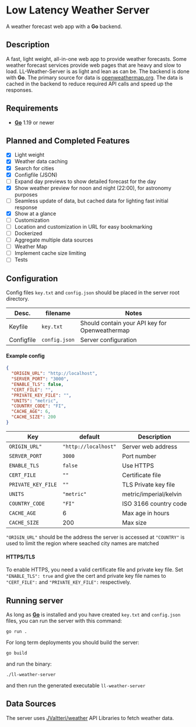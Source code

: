 # Low Latency Weather Server

A weather forecast web app with a **Go** backend.

## Description

A fast, light weight, all-in-one web app to provide weather forecasts. Some weather forecast services provide web pages that are heavy and slow to load. LL-Weather-Server is as light and lean as can be. The backend is done with **Go**. The primary source for data is [openweathermap.org](https://openweathermap.org/api). The data is cached in the backend to reduce required API calls and speed up the responses.

## Requirements

- [**Go**](https://go.dev/) 1.19 or newer

## Planned and Completed Features

- [x] Light weight
- [x] Weather data caching
- [x] Search for cities
- [x] Configfile (JSON)
- [ ] Expand day previews to show detailed forecast for the day
- [x] Show weather preview for noon and night (22:00), for astronomy purposes
- [ ] Seamless update of data, but cached data for lighting fast initial response
- [x] Show at a glance
- [ ] Customization
- [ ] Location and customization in URL for easy bookmarking
- [ ] Dockerized
- [ ] Aggregate multiple data sources
- [ ] Weather Map
- [ ] Implement cache size limiting
- [ ] Tests

## Configuration

Config files `key.txt` and `config.json` should be placed in the server root directory.

| Desc. | filename | Notes |
| -- | -- | -- |
| Keyfile | `key.txt` | Should contain your API key for Openweathermap |
| Configfile | `config.json` | Server configuration |

#### Example config

```json
{
  "ORIGIN_URL": "http://localhost",
  "SERVER_PORT": "3000",
  "ENABLE_TLS": false,
  "CERT_FILE": "",
  "PRIVATE_KEY_FILE": "",
  "UNITS": "metric",
  "COUNTRY_CODE": "FI",
  "CACHE_AGE": 6,
  "CACHE_SIZE": 200
}
```

| Key | default | Description |
| -- | -- | -- |
| `ORIGIN_URL"` | `"http://localhost"` | Server web address |
| `SERVER_PORT` | `3000` | Port number |
| `ENABLE_TLS` | `false` | Use HTTPS |
| `CERT_FILE` | `""` | Certificate file |
| `PRIVATE_KEY_FILE` | `""` | TLS Private key file |
| `UNITS` | `"metric"` | metric/imperial/kelvin |
| `COUNTRY_CODE` | `"FI"` | ISO 3166 country code |
| `CACHE_AGE` | 6 | Max age in hours |
| `CACHE_SIZE` | 200 | Max size |

`"ORIGIN_URL"` should be the address the server is accessed at
`"COUNTRY"` is used to limit the region where seached city names are matched

#### HTTPS/TLS

To enable HTTPS, you need a valid certificate file and private key file.
Set `"ENABLE_TLS": true` and give the cert and private key file names to `"CERT_FILE":` and `"PRIVATE_KEY_FILE":` respectively.

## Running server

As long as [**Go**](https://go.dev/) is installed and you have created `key.txt` and `config.json` files, you can run the server with this command:
```
go run .
```

For long term deployments you should build the server:
```
go build
```
and run the binary:
```
./ll-weather-server
```
and then run the generated executable `ll-weather-server`

## Data Sources

The server uses [JValtteri/weather](https://github.com/JValtteri/weather/) API Libraries to fetch weather data.
